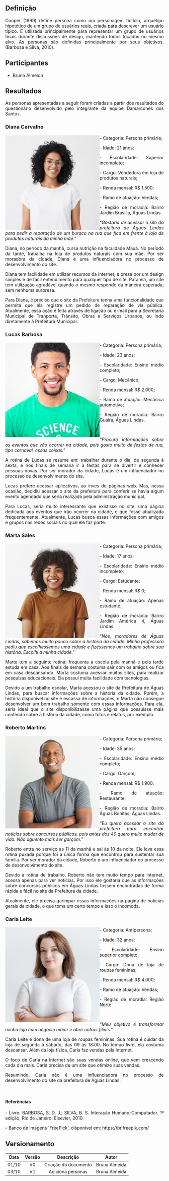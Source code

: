 ## Definição
<div><p align = "justify">
Cooper (1999) define persona como um personagem fictício, arquétipo hipotético de um grupo de usuários reais, criada para descrever um usuário típico. É utilizada principalmente para representar um grupo de usuários finais durante  discussões de design, mantendo todos focados no mesmo alvo. As personas são definidas principalmente por seus objetivos. (Barbosa e Silva, 2010).
</p>
</div>

## Participantes
- Bruna Almeida

## Resultados
<div><p align = "justify">
As personas apresentadas a seguir foram criadas a partir dos resultados do questionário desenvolvido pelo integrante da equipe Damarcones dos Santos.
</p>
</div>

### **Diana Carvalho**
<div class="toolgrid">
	<div>
        <img align=left width="300" src="../../imagens/personas/persona_diana.jpg">
    </div>
    <div>
        <p align = "justify"> - Categoria: Persona primária;</p>
        <p align = "justify"> - Idade: 21 anos;</p>
        <p align = "justify"> - Escolaridade: Superior incompleto;</p>
        <p align = "justify"> - Cargo: Vendedora em loja de produtos naturais;</p>
        <p align = "justify"> - Renda mensal: R$ 1.500;</p>
        <p align = "justify"> - Ramo de atuação: Vendas;</p>
        <p align = "justify"> - Região de moradia: Bairro Jardim Brasília, Águas Lindas.</p>
    </div>
    <p align = "justify"><em>
    "Gostaria de acessar o site da prefeitura de Águas Lindas para pedir a reparação de um buraco na rua que fica em frente à loja de produtos naturais da minha mãe."</em>
    </p>
    <p align = "justify">
    Diana, no período da manhã, cursa nutrição na faculdade Mauá. No período da tarde, trabalha na loja de produtos naturais com sua mãe. Por ser moradora da cidade, Diana é uma influenciadora no processo de desenvolvimento do site.
    </p>
    <p align = "justify">
    Diana tem facilidade em utilizar recursos da internet, e preza por um design simples e de fácil entendimento para qualquer tipo de site. Para ela, um site tem utilização agradável quando o mesmo responde da maneira esperada, sem nenhuma surpresa.
    </p>
    <p align = "justify">
    Para Diana, é preciso que o site da Prefeitura tenha uma funcionalidade que permita que ela registre um pedido de reparação de via pública. Atualmente, essa ação é feita através de ligação ou e-mail para a Secretaria Municipal de Tranporte, Trânsito, Obras e Serviços Urbanos, ou indo diretamente à Prefeitura Municipal.
    </p>   
</div>


### **Lucas Barbosa**
<div class="toolgrid">
	<div>
        <img align=left width="300" src="../../imagens/personas/persona_lucas.jpg"> 
    </div>
        <div>
        <p align = "justify"> - Categoria: Persona primária;</p>
        <p align = "justify"> - Idade: 23 anos;</p>
        <p align = "justify"> - Escolaridade: Ensino médio completo;</p>
        <p align = "justify"> - Cargo: Mecânico;</p>
        <p align = "justify"> - Renda mensal: R$ 2.000;</p>
        <p align = "justify"> - Ramo de atuação: Mecânica automotiva;</p>
        <p align = "justify"> - Região de moradia: Bairro Guaíra, Águas Lindas.</p>
    </div>
    </br>
    <div>
    <p align = "justify"><em>
    "Procuro informações sobre os eventos que vão ocorrer na cidade, pois gosto muito de festas de rua, tipo carnaval, essas coisas."
    </em></p>
    <p align = "justify">
    A rotina de Lucas se resume em: trabalhar durante o dia, de segunda à sexta, e nos finais de semana ir à festas para se divertir e conhecer pessoas novas. Por ser morador da cidade, Lucas é um influenciador no processo de desenvolvimento do site.
    </p>
    <p align = "justify">
    Lucas prefere acessar aplicativos, ao inves de páginas web. Mas, nessa ocasião, decidiu acessar o site da prefeitura para conferir se havia algum evento agendado que seria realizado pela administração municipal. 
    </p>
    <p align = "justify">
    Para Lucas, seria muito interessante que existisse no site, uma página dedicada aos eventos que irão ocorrer na cidade, e que fosse atualizada frequentemente. Atualmente, Lucas busca essas informações com amigos e grupos nas redes sociais no qual ele faz parte.
    </p>
    </div>
</div>

### **Marta Sales**

<div class="toolgrid">
	<div>
        <img align=left width="300" src="../../imagens/personas/persona_marta.jpg"> 
    </div>
    <div>
        <p align = "justify"> - Categoria: Persona primária;</p>
        <p align = "justify"> - Idade: 17 anos;</p>
        <p align = "justify"> - Escolaridade: Ensino médio incompleto;</p>
        <p align = "justify"> - Cargo: Estudante;</p>
        <p align = "justify"> - Renda mensal: R$ 0;</p>
        <p align = "justify"> - Ramo de atuação: Apenas estudante;</p>
        <p align = "justify"> - Região de moradia: Bairro Jardim América 4, Águas Lindas.</p>
    </div>
    <div>
    <p align = "justify"><em>
    "Nós, moradores de Águas Lindas, sabemos muito pouco sobre a história da cidade. Minha professora pediu que escolhessemos uma cidade e fizéssemos um trabalho sobre sua história. Escolhi a minha cidade."
    </em></p>
    <p align = "justify">
    Marta tem a seguinte rotina: frequenta a escola pela manhã e pela tarde estuda em casa. Aos finais de semana costuma sair com os amigos ou fica em casa descansando. Marta costuma acessar muitos sites, para realizar pesquisas educacionais. Ela possui muita facilidade com tecnologias. 
    </p>
    <p align = "justify">
    Devido a um trabalho escolar, Marta acessou o site da Prefeitura de Águas Lindas, para buscar informações sobre a história da cidade. Porém, a história disponível no site é escassa de informações, e Marta não consegue desenvolver um bom trabalho somente com essas informações. Para ela, seria ideal que o site disponibilizasse uma página que possuísse mais conteúdo sobre a história da cidade, como fotos e relatos, por exemplo.
    </p>
    </div>
</div>

### **Roberto Martins**
<div class="toolgrid">
	<div>
        <img align=left width="300" src="../../imagens/personas/persona_roberto.jpg"> 
    </div>
    <div>
        <p align = "justify"> - Categoria: Persona primária;</p>
        <p align = "justify"> - Idade: 35 anos;</p>
        <p align = "justify"> - Escolaridade: Ensino médio completo;</p>
        <p align = "justify"> - Cargo: Garçom;</p>
        <p align = "justify"> - Renda mensal: R$ 1.900;</p>
        <p align = "justify"> - Ramo de atuação: Restaurante;</p>
        <p align = "justify"> - Região de moradia: Bairro Águas Bonitas, Águas Lindas.</p>
    </div>
    <div>
    <p align = "justify"><em>
    "Eu quero acessar o site da prefeitura para encontrar notícias sobre concursos públicos, pois antes dos 40 quero muito mudar de vida. Não aguento mais ser garçom."
    </em></p>
    <p align = "justify">
    Roberto entra no serviço às 11 da manhã e sai às 10 da noite. Ele leva essa rotina puxada porque foi a única forma que encontrou para sustentar sua família. Por ser morador da cidade, Roberto é um influenciador no processo de desenvolvimento do site.
    </p>
    <p align = "justify">
    Devido à rotina de trabalho, Roberto não tem muito tempo para internet, acessa apenas para ver notícias. Por isso ele gostaria que as informações sobre concursos públicos em Águas Lindas fossem encontradas de forma rápida e fácil no site da Prefeitura da cidade.
    </p>
    <p align = "justify">
    Atualmente, ele precisa garimpar essas informações na página de notícias gerais da cidade, o que toma um certo tempo e isso o incomoda.
    </p>
    </div>
</div>

### **Carla Leite**
<div class="toolgrid">
	<div>
        <img align=left width="300" src="../../imagens/personas/antipersona_carla.jpg"> 
    </div>
    <div>
        <p align = "justify"> - Categoria: Antipersona;</p>
        <p align = "justify"> - Idade: 32 anos;</p>
        <p align = "justify"> - Escolaridade: Ensino superior completo;</p>
        <p align = "justify"> - Cargo: Dona de loja de roupas femininas;</p>
        <p align = "justify"> - Renda mensal: R$ 4.000;</p>
        <p align = "justify"> - Ramo de atuação: Vendas;</p>
        <p align = "justify"> - Região de moradia: Região Norte</p>
    </div>
    </br>
    <div>
    <p align = "justify"><em>
    "Meu objetivo é transformar minha loja num negócio maior e abrir outras filiais."
    </em></p>
    <p align = "justify">
    Carla Leite é dona de uma loja de roupas femininas. Sua rotina é cuidar da loja de segunda à sábado, das 09 às 18:00. No tempo livre, ela costuma descansar. Além da loja física, Carla faz vendas pela internet.
    </p>
    <p align = "justify">
    O foco de Carla na internet são suas vendas online, que vem crescendo cada dia mais. Carla precisa de um site que otimize suas vendas.
    </p>
    <p align = "justify">
    Resumindo, Carla não é uma influenciadora no processo de desenvolvimento do site da prefeitura de Águas Lindas.
    </p>
    </div>
</div>
<br>

#### Referências

<div><p align = "justify">
- Livro: BARBOSA, S. D. J.; SILVA, B. S. Interação Humano-Computador. 1ª edição, Rio de Janeiro: Elsevier, 2010.
</p>
</div>

<div><p align = "justify">
- Banco de imagens 'FreePick', disponível em: https://br.freepik.com/
</p>
</div>



## Versionamento

| Data | Versão |      Descrição       |    Autor    |
|:----:|:------:|:--------------------:|:-----------:|
|01/10 |V0      | Criação do documento |Bruna Almeida|
|03/10 |V1      | Adiciona personas    |Bruna Almeida|